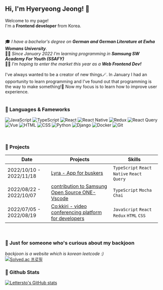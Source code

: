 ## Hi, I'm Hyeryeong Jeong! 🌿

Welcome to my page! <br/>
I'm a **Frontend developer** from Korea.
<br/>
<br/>
<br/>
🎓 _I have a bachelor's degree on **German and German Literature at Ewha Womans University**._ <br/>
👩‍💻 _Since January 2022 I'm learning programming in **Samsung SW Academy For Youth (SSAFY)**_ <br/>
🙆‍♀️ _I'm hoping to enter the market this year as a **Web Frontend Dev!**_
<br/>
<br/>
I've always wanted to be a creator of new things🪄. In January I had an opportunity to learn programming and I've found out that programming is the way to make something!🎉 Now my focus is to learn how to improve user experience.
<br/>
<br/>
### 🌱 Languages & Fameworks 
![JavaScript](https://img.shields.io/badge/-JavaScript-F0DB4F?logo=javascript&logoColor=white&style=flat-square)
![TypeScript](https://img.shields.io/badge/-TypeScript-007acc?logo=typescript&logoColor=white&style=flat-square)
![React](https://img.shields.io/badge/-React-61DAFB?logo=react&logoColor=white&style=flat-square)
![React Native](https://img.shields.io/badge/-ReactNative-61DAFB?logo=react&logoColor=white&style=flat-square)
![Redux](https://img.shields.io/badge/-Redux-764abc?logo=redux&logoColor=white&style=flat-square)
![React Query](https://img.shields.io/badge/-ReactQuery-FF4154?logo=redux&logoColor=white&style=flat-square)
![Vue](https://img.shields.io/badge/-Vue-41B883?logo=vue&logoColor=white&style=flat-square)
![HTML](https://img.shields.io/badge/-HTML5-f06529?logo=html5&logoColor=white&style=flat-square)
![CSS](https://img.shields.io/badge/-CSS3-2965f1?logo=css3&logoColor=white&style=flat-square)
![Python](https://img.shields.io/badge/-Python-4B8BBE?logo=python&logoColor=white&style=flat-square)
![Django](https://img.shields.io/badge/-Django-092e20?logo=django&logoColor=white&style=flat-square)
![Docker](https://img.shields.io/badge/-Docker-0db7ed?logo=docker&logoColor=white&style=flat-square)
![Git](https://img.shields.io/badge/-Git-F1502F?logo=git&logoColor=white&style=flat-square)

<br/>

### 🌱 Projects <br/>
| Date                    | Projects                                                     | Skills                                    |
| ----------------------- | ------------------------------------------------------------ | ----------------------------------------- |
| 2022/10/10 - 2022/11/18 | [Lyra - App for buskers](https://github.com/lettersto/Lyra)  | `TypeScript` `React Native` `React Query` |
| 2022/08/22 - 2022/10/07 | [contribution to Samsung Open Source ONE-Vscode](https://github.com/Samsung/ONE-vscode/blob/main/src/Tests/Backend/One/OneToolchain.test.ts) | `TypeScript` `Mocha` `Chai`              |
| 2022/07/05 - 2022/08/19 | [Co:kkiri - video conferencing platform for developers](https://github.com/lettersto/Co-kkiri) | `JavaScript` `React` `Redux` `HTML` `CSS` | 


<br/>

### 🌱 Just for someone who's curious about my backjoon <br/>
_backjoon is a website which is korean leetcode :)_<br/>
[![Solved.ac
프로필](http://mazassumnida.wtf/api/v2/generate_badge?boj=letterieren)](https://solved.ac/letterieren)

### 🌱 Github Stats <br/>
[![Lettersto's GitHub stats](https://github-readme-stats.vercel.app/api?username=lettersto&hide=stars&title_color=95B634)](https://github.com/anuraghazra/github-readme-stats)



